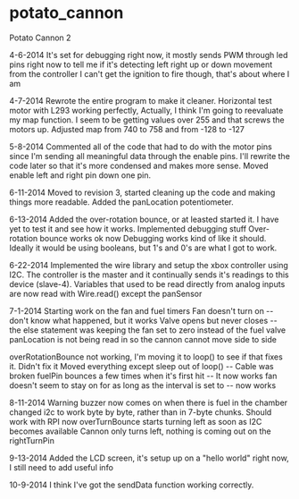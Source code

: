 potato_cannon
=============
Potato Cannon 2
 
 4-6-2014  It's set for debugging right now, it mostly sends PWM through led pins right now to tell me if it's detecting left right up or down movement from the controller
 I can't get the ignition to fire though, that's about where I am
 
 4-7-2014 Rewrote the entire program to make it cleaner. Horizontal test motor with L293 working
 perfectly, Actually, I think I'm going to reevaluate my map function. I seem to be getting values
 over 255 and that screws the motors up.
 Adjusted map from 740 to 758 and from -128 to -127
 
 5-8-2014 Commented all of the code that had to do with the motor pins since I'm sending all meaningful data through the enable pins. I'll rewrite the 
 code later so that it's more condensed and makes more sense.
 Moved enable left and right pin down one pin.
 
 6-11-2014 Moved to revision 3, started cleaning up the code and making things more readable. Added the panLocation potentiometer.
 
 6-13-2014 Added the over-rotation bounce, or at leasted started it. I have yet to test it and see how it works.
 Implemented debugging stuff
 Over-rotation bounce works ok now
 Debugging works kind of like it should. Ideally it would be using booleans, but 1's and 0's are what I got to work.
 
 6-22-2014 Implemented the wire library and setup the xbox controller using I2C. The controller is the master and it continually sends
 it's readings to this device (slave-4). Variables that used to be read directly from analog inputs are now read with Wire.read() except
 the panSensor
 
 7-1-2014 Starting work on the fan and fuel timers
 Fan doesn't turn on -- don't know what happened, but it works
 Valve opens but never closes -- the else statement was keeping the fan set to zero instead of the fuel valve
 panLocation is not being read in so the cannon cannot move side to side
 
 
 overRotationBounce not working, I'm moving it to loop() to see if that fixes it. Didn't fix it
 Moved everything except sleep out of loop() -- Cable was broken
 fuelPin bounces a few times when it's first hit -- It now works
 fan doesn't seem to stay on for as long as the interval is set to -- now works
 
 8-11-2014 Warning buzzer now comes on when there is fuel in the chamber
 changed i2c to work byte by byte, rather than in 7-byte chunks. Should work with RPI now
overTurnBounce starts turning left as soon as I2C becomes available
Cannon only turns left, nothing is coming out on the rightTurnPin

9-13-2014 Added the LCD screen, it's setup up on a "hello world" right now, I still need to add useful info

10-9-2014 I think I've got the sendData function working correctly.